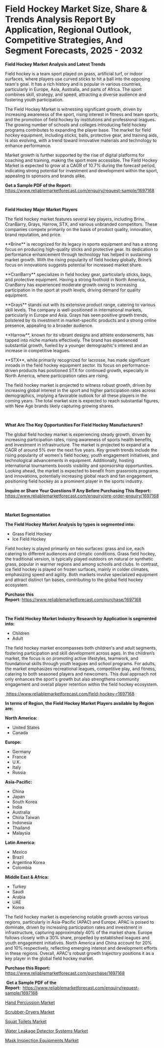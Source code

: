 <p><h1>Field Hockey Market Size, Share & Trends Analysis Report By Application, Regional Outlook, Competitive Strategies, And Segment Forecasts, 2025 - 2032</h1></p><p><strong>Field Hockey Market Analysis and Latest Trends</strong></p>
<p><p>Field hockey is a team sport played on grass, artificial turf, or indoor surfaces, where players use curved sticks to hit a ball into the opposing team's goal. It has a rich history and is popular in various countries, particularly in Europe, Asia, Australia, and parts of Africa. The sport combines skill, strategy, and speed, attracting a diverse audience and fostering youth participation.</p><p>The Field Hockey Market is witnessing significant growth, driven by increasing awareness of the sport, rising interest in fitness and team sports, and the promotion of field hockey by institutions and professional leagues. The growing number of schools and colleges introducing field hockey programs contributes to expanding the player base. The market for field hockey equipment, including sticks, balls, protective gear, and training aids, is also evolving, with a trend toward innovative materials and technology to enhance performance.</p><p>Market growth is further supported by the rise of digital platforms for coaching and training, making the sport more accessible. The Field Hockey Market is expected to grow at a CAGR of 10.7% during the forecast period, indicating strong potential for investment and development within the sport, appealing to sponsors and brands alike.</p></p>
<p><strong>Get a Sample PDF of the Report:&nbsp;</strong> <a href="https://www.reliablemarketforecast.com/enquiry/request-sample/1697168?utm_campaign=2447&utm_medium=2&utm_source=Github&utm_content=ia&utm_term=05042025&utm_id=field-hockey">https://www.reliablemarketforecast.com/enquiry/request-sample/1697168</a></p>
<p>&nbsp;</p>
<p><strong>Field Hockey Major Market Players</strong></p>
<p><p>The field hockey market features several key players, including Brine, CranBarry, Grays, Harrow, STX, and various unbranded competitors. These companies compete primarily on the basis of product quality, innovation, brand reputation, and price.</p><p>**Brine** is recognized for its legacy in sports equipment and has a strong focus on producing high-quality sticks and protective gear. Its dedication to performance enhancement through technology has helped in sustaining market growth. With the rising popularity of field hockey globally, Brine’s focus on innovations suggests potential for increased market share.</p><p>**CranBarry** specializes in field hockey gear, particularly sticks, bags, and protective equipment. Having a strong foothold in North America, CranBarry has experienced moderate growth owing to increasing participation in the sport at youth levels, driving demand for quality equipment.</p><p>**Grays** stands out with its extensive product range, catering to various skill levels. The company is well-positioned in international markets, particularly in Europe and Asia. Grays has seen positive growth trends, bolstered by its investment in market-specific products and a strong online presence, appealing to a broader audience.</p><p>**Harrow**, known for its vibrant designs and athlete endorsements, has tapped into niche markets effectively. The brand has experienced substantial growth, fueled by a younger demographic's interest and an increase in competitive leagues.</p><p>**STX**, while primarily recognized for lacrosse, has made significant inroads in the field hockey equipment sector. Its focus on performance-driven products has positioned STX for continued growth, especially in North America, where participation rates are rising.</p><p>The field hockey market is projected to witness robust growth, driven by increasing global interest in the sport and higher participation rates across demographics, implying a favorable outlook for all these players in the coming years. The total market size is expected to reach substantial figures, with New Age brands likely capturing growing shares.</p></p>
<p>&nbsp;</p>
<p><strong>What Are The Key Opportunities For Field Hockey Manufacturers?</strong></p>
<p><p>The global field hockey market is experiencing steady growth, driven by increasing participation rates, rising awareness of sports health benefits, and investment in infrastructure. The market is projected to expand at a CAGR of around 5% over the next five years. Key growth trends include the rising popularity of women's field hockey, youth engagement initiatives, and technological advancements in equipment. Additionally, hosting international tournaments boosts visibility and sponsorship opportunities. Looking ahead, the market is expected to benefit from grassroots programs and innovations, potentially increasing global reach and fan engagement, positioning field hockey as a prominent player in the sports industry.</p></p>
<p><strong>Inquire or Share Your Questions If Any Before Purchasing This Report:</strong> <a href="https://www.reliablemarketforecast.com/enquiry/pre-order-enquiry/1697168?utm_campaign=2447&utm_medium=2&utm_source=Github&utm_content=ia&utm_term=05042025&utm_id=field-hockey">https://www.reliablemarketforecast.com/enquiry/pre-order-enquiry/1697168</a></p>
<p>&nbsp;</p>
<p><strong>Market Segmentation</strong></p>
<p><strong>The Field Hockey Market Analysis by types is segmented into:</strong></p>
<p><ul><li>Grass Field Hockey</li><li>Ice Field Hockey</li></ul></p>
<p><p>Field hockey is played primarily on two surfaces: grass and ice, each catering to different audiences and climatic conditions. Grass field hockey, the traditional version, is typically played outdoors on natural or synthetic grass, popular in warmer regions and among schools and clubs. In contrast, ice field hockey is played on frozen surfaces, mainly in colder climates, emphasizing speed and agility. Both markets involve specialized equipment and attract distinct fan bases, contributing to the global field hockey ecosystem.</p></p>
<p><strong>Purchase this Report:&nbsp;</strong><a href="https://www.reliablemarketforecast.com/purchase/1697168?utm_campaign=2447&utm_medium=2&utm_source=Github&utm_content=ia&utm_term=05042025&utm_id=field-hockey">https://www.reliablemarketforecast.com/purchase/1697168</a></p>
<p>&nbsp;</p>
<p><strong>The Field Hockey Market Industry Research by Application is segmented into:</strong></p>
<p><ul><li>Children</li><li>Adult</li></ul></p>
<p><p>The field hockey market encompasses both children's and adult segments, fostering participation and skill development across ages. In the children’s market, the focus is on promoting active lifestyles, teamwork, and foundational skills through youth leagues and school programs. For adults, the market emphasizes recreational leagues, competitive play, and fitness, catering to both seasoned players and newcomers. This dual approach not only enhances the sport's growth but also strengthens community engagement and overall player retention within the field hockey ecosystem.</p></p>
<p><a href="https://www.reliablemarketforecast.com/field-hockey-r1697168?utm_campaign=2447&utm_medium=2&utm_source=Github&utm_content=ia&utm_term=05042025&utm_id=field-hockey">&nbsp;https://www.reliablemarketforecast.com/field-hockey-r1697168</a></p>
<p><strong>In terms of Region, the Field Hockey Market Players available by Region are:</strong></p>
<p>
    <p> <strong> North America: </strong>
        <ul>
            <li>United States</li>
            <li>Canada</li>
        </ul>
        </p> 
    <p> <strong> Europe: </strong>
        <ul>
            <li>Germany</li>
            <li>France</li>
            <li>U.K.</li>
            <li>Italy</li>
            <li>Russia</li>
        </ul>
        </p> 
    <p> <strong> Asia-Pacific: </strong>
        <ul>
            <li>China</li>
            <li>Japan</li>
            <li>South Korea</li>
            <li>India</li>
            <li>Australia</li>
            <li>China Taiwan</li>
            <li>Indonesia</li>
            <li>Thailand</li>
            <li>Malaysia</li>
        </ul>
        </p> 
    <p> <strong> Latin America: </strong>
        <ul>
            <li>Mexico</li>
            <li>Brazil</li>
            <li>Argentina Korea</li>
            <li>Colombia</li>
        </ul>
        </p> 
    <p> <strong> Middle East & Africa: </strong>
        <ul>
            <li>Turkey</li>
            <li>Saudi</li>
            <li>Arabia</li>
            <li>UAE</li>
            <li>Korea</li>
        </ul>
    </p>
    </p>
<p><p>The field hockey market is experiencing notable growth across various regions, particularly in Asia-Pacific (APAC) and Europe. APAC is poised to dominate, driven by increasing participation rates and investment in infrastructure, capturing approximately 40% of the market share. Europe follows closely with a 30% share, propelled by established leagues and youth engagement initiatives. North America and China account for 20% and 10% respectively, reflecting emerging interest and development efforts in these regions. Overall, APAC's robust growth trajectory positions it as a key player in the global field hockey market.</p></p>
<p><strong>Purchase this Report: </strong><a href="https://www.reliablemarketforecast.com/purchase/1697168?utm_campaign=2447&utm_medium=2&utm_source=Github&utm_content=ia&utm_term=05042025&utm_id=field-hockey">https://www.reliablemarketforecast.com/purchase/1697168</a></p>
<p>&nbsp;<strong>Get a Sample PDF of the Report:&nbsp;&nbsp;</strong><a href="https://www.reliablemarketforecast.com/enquiry/request-sample/1697168?utm_campaign=2447&utm_medium=2&utm_source=Github&utm_content=ia&utm_term=05042025&utm_id=field-hockey">https://www.reliablemarketforecast.com/enquiry/request-sample/1697168</a></p>
<p><strong></strong></p>
<p><p><a href="https://github.com/grimssummouc/Market-Research-Report-List-1/blob/main/hand-percussion-market.md?utm_campaign=2447&utm_medium=2&utm_source=Github&utm_content=ia&utm_term=05042025&utm_id=field-hockey">Hand Percussion Market</a></p><p><a href="https://www.linkedin.com/pulse/strategic-analysis-scrubber-dryers-market-2025-2032-growth-bluve?utm_campaign=2447&utm_medium=2&utm_source=Github&utm_content=ia&utm_term=05042025&utm_id=field-hockey">Scrubber-Dryers Market</a></p><p><a href="https://github.com/piskofraisel/Market-Research-Report-List-1/blob/main/squat-toilets-market.md?utm_campaign=2447&utm_medium=2&utm_source=Github&utm_content=ia&utm_term=05042025&utm_id=field-hockey">Squat Toilets Market</a></p><p><a href="https://www.linkedin.com/pulse/water-leakage-detector-systems-market2025-2032-industry-jfgwe?utm_campaign=2447&utm_medium=2&utm_source=Github&utm_content=ia&utm_term=05042025&utm_id=field-hockey">Water Leakage Detector Systems Market</a></p><p><a href="https://www.linkedin.com/pulse/mask-inspection-equipments-industry-trends-comprehensive-market-wzoae?utm_campaign=2447&utm_medium=2&utm_source=Github&utm_content=ia&utm_term=05042025&utm_id=field-hockey">Mask Inspection Equipments Market</a></p></p>